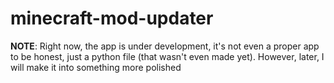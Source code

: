 # minecraft-mod-updater

**NOTE**: Right now, the app is under development, it's not even a proper app to be honest, just a python file (that wasn't even made yet). However, later, I will make it into something more polished
